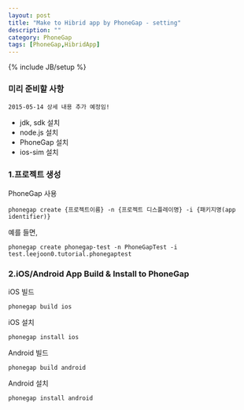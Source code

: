 ```yaml
---
layout: post
title: "Make to Hibrid app by PhoneGap - setting"
description: ""
category: PhoneGap
tags: [PhoneGap,HibridApp]
---
```

{% include JB/setup %}

### 미리 준비할 사항
`2015-05-14 상세 내용 추가 예정임!`

* jdk, sdk 설치
* node.js 설치
* PhoneGap 설치
* ios-sim 설치

### 1.프로젝트 생성
PhoneGap 사용

    phonegap create {프로젝트이름} -n {프로젝트 디스플레이명} -i {패키지명(app identifier)}
    
예를 들면,

    phonegap create phonegap-test -n PhoneGapTest -i test.leejoon0.tutorial.phonegaptest

### 2.iOS/Android App Build & Install to PhoneGap
iOS 빌드

    phonegap build ios
    
iOS 설치

    phonegap install ios

Android 빌드

    phonegap build android
    
Android 설치

    phonegap install android
